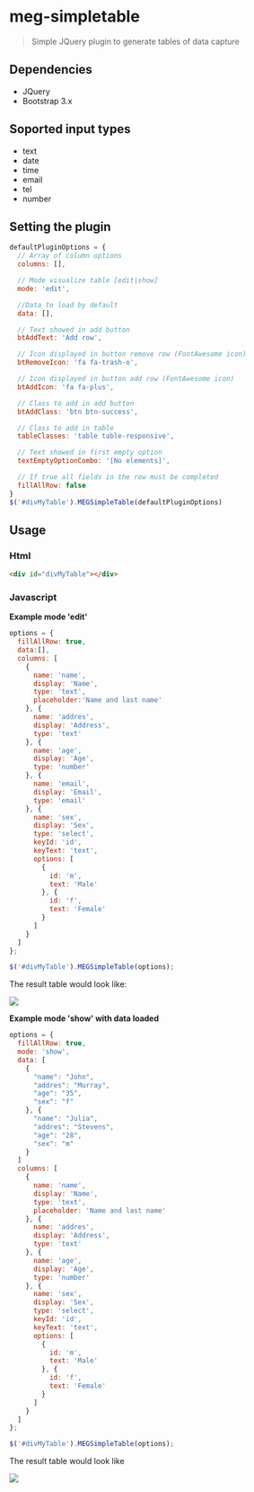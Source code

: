 # meg-simpletable

> Simple JQuery plugin to generate tables of data capture

## Dependencies

* JQuery
* Bootstrap 3.x

## Soported input types

* text
* date
* time
* email
* tel
* number 

## Setting the plugin

```js
defaultPluginOptions = {	
  // Array of column options
  columns: [],

  // Mode visualize table [edit|show]
  mode: 'edit',

  //Data to load by default  
  data: [],

  // Text showed in add button
  btAddText: 'Add row',

  // Icon displayed in button remove row (FontAwesome icon)
  btRemoveIcon: 'fa fa-trash-o',

  // Icon displayed in button add row (FontAwesome icon)
  btAddIcon: 'fa fa-plus',

  // Class to add in add button
  btAddClass: 'btn btn-success',

  // Class to add in table
  tableClasses: 'table table-responsive',

  // Text showed in first empty option
  textEmptyOptionCombo: '[No elements]',

  // If true all fields in the row must be completed
  fillAllRow: false
}
$('#divMyTable').MEGSimpleTable(defaultPluginOptions)
```

## Usage


### Html

```html
<div id="divMyTable"></div>
```

### Javascript

**Example mode 'edit'**
```js
options = {
  fillAllRow: true,
  data:[],
  columns: [
    {
      name: 'name',
      display: 'Name',
      type: 'text',
	  placeholder:'Name and last name'
    }, {
      name: 'addres',
      display: 'Address',
      type: 'text'
    }, {
      name: 'age',
      display: 'Age',
      type: 'number'
    }, {
      name: 'email',
      display: 'Email',
      type: 'email'
    }, {
      name: 'sex',
      display: 'Sex',
      type: 'select',
      keyId: 'id',
      keyText: 'text',
      options: [
        {
          id: 'm',
          text: 'Male'
        }, {
          id: 'f',
          text: 'Female'
        }
      ]
    }
  ]
};

$('#divMyTable').MEGSimpleTable(options);
```

The result table would look like:

<img src="https://raw.github.com/jonathanferreyra/meg-simpletable/master/example_mode_edit.png" />

**Example mode 'show' with data loaded**

```js
options = {
  fillAllRow: true,
  mode: 'show',
  data: [
    {
      "name": "John",
      "addres": "Murray",
      "age": "35",
      "sex": "f"
    }, {
      "name": "Julia",
      "addres": "Stevens",
      "age": "28",
      "sex": "m"
    }
  ]
  columns: [
    {
      name: 'name',
      display: 'Name',
      type: 'text',
      placeholder: 'Name and last name'
    }, {
      name: 'addres',
      display: 'Address',
      type: 'text'
    }, {
      name: 'age',
      display: 'Age',
      type: 'number'
    }, {
      name: 'sex',
      display: 'Sex',
      type: 'select',
      keyId: 'id',
      keyText: 'text',
      options: [
        {
          id: 'm',
          text: 'Male'
        }, {
          id: 'f',
          text: 'Female'
        }
      ]
    }
  ]
};

$('#divMyTable').MEGSimpleTable(options);
```

The result table would look like

<img src="https://raw.github.com/jonathanferreyra/meg-simpletable/master/example_mode_show.png" />
